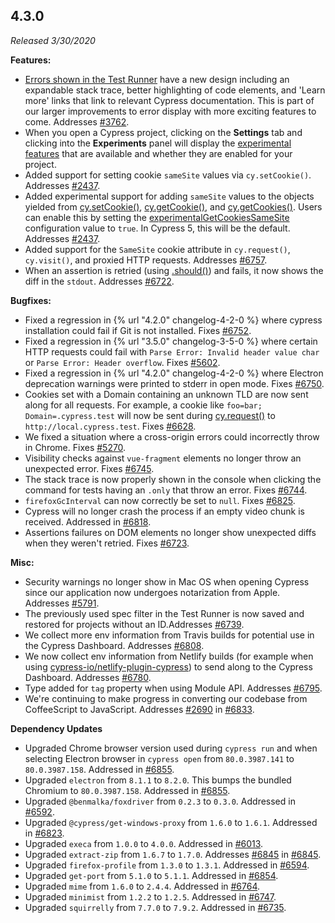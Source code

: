 ## 4.3.0

*Released 3/30/2020*

**Features:**

- [Errors shown in the Test Runner](/guides/guides/debugging#Errors) have a new design including an expandable stack trace, better highlighting of code elements, and 'Learn more' links that link to relevant Cypress documentation. This is part of our larger improvements to error display with more exciting features to come. Addresses [#3762](https://github.com/cypress-io/cypress/issues/3762).
- When you open a Cypress project, clicking on the **Settings** tab and clicking into the **Experiments** panel will display the [experimental features](/guides/references/configuration#Experiments) that are available and whether they are enabled for your project.
- Added support for setting cookie `sameSite` values via `cy.setCookie()`. Addresses [#2437](https://github.com/cypress-io/cypress/issues/2437).
- Added experimental support for adding `sameSite` values to the objects yielded from [cy.setCookie()](/api/commands/setcookie), [cy.getCookie()](/api/commands/getcookie), and [cy.getCookies()](/api/commands/getcookies). Users can enable this by setting the [experimentalGetCookiesSameSite](/guides/references/configuration#Experiments) configuration value to `true`. In Cypress 5, this will be the default. Addresses [#2437](https://github.com/cypress-io/cypress/issues/2437).
- Added support for the `SameSite` cookie attribute in `cy.request()`, `cy.visit()`, and proxied HTTP requests. Addresses [#6757](https://github.com/cypress-io/cypress/issues/6757).
- When an assertion is retried (using [.should()](/api/commands/should)) and fails, it now shows the diff in the `stdout`. Addresses [#6722](https://github.com/cypress-io/cypress/issues/6722).

**Bugfixes:**

- Fixed a regression in {% url "4.2.0" changelog-4-2-0 %} where cypress installation could fail if Git is not installed. Fixes [#6752](https://github.com/cypress-io/cypress/issues/6752).
- Fixed a regression in {% url "3.5.0" changelog-3-5-0 %} where certain HTTP requests could fail with `Parse Error: Invalid header value char` or `Parse Error: Header overflow`. Fixes [#5602](https://github.com/cypress-io/cypress/issues/5602).
- Fixed a regression in {% url "4.2.0" changelog-4-2-0 %} where Electron deprecation warnings were printed to stderr in open mode. Fixes [#6750](https://github.com/cypress-io/cypress/issues/6750).
- Cookies set with a Domain containing an unknown TLD are now sent along for all requests. For example, a cookie like `foo=bar; Domain=.cypress.test` will now be sent during [cy.request()](/api/commands/request) to `http://local.cypress.test`. Fixes [#6628](https://github.com/cypress-io/cypress/issues/6628).
- We fixed a situation where a cross-origin errors could incorrectly throw in Chrome. Fixes [#5270](https://github.com/cypress-io/cypress/issues/5270).
- Visibility checks against `vue-fragment` elements no longer throw an unexpected error. Fixes [#6745](https://github.com/cypress-io/cypress/issues/6745).
- The stack trace is now properly shown in the console when clicking the command for tests having an `.only` that throw an error. Fixes [#6744](https://github.com/cypress-io/cypress/issues/6744).
- `firefoxGcInterval` can now correctly be set to `null`. Fixes [#6825](https://github.com/cypress-io/cypress/issues/6825).
- Cypress will no longer crash the process if an empty video chunk is received. Addressed in [#6818](https://github.com/cypress-io/cypress/pull/6818).
- Assertions failures on DOM elements no longer show unexpected diffs when they weren't retried. Fixes [#6723](https://github.com/cypress-io/cypress/issues/6723).

**Misc:**

- Security warnings no longer show in Mac OS when opening Cypress since our application now undergoes notarization from Apple. Addresses [#5791](https://github.com/cypress-io/cypress/issues/5791).
- The previously used spec filter in the Test Runner is now saved and restored for projects without an ID.Addresses [#6739](https://github.com/cypress-io/cypress/issues/6739).
- We collect more env information from Travis builds for potential use in the Cypress Dashboard. Addresses [#6808](https://github.com/cypress-io/cypress/issues/6808).
- We now collect env information from Netlify builds (for example when using [cypress-io/netlify-plugin-cypress](https://github.com/cypress-io/netlify-plugin-cypress)) to send along to the Cypress Dashboard. Addresses [#6780](https://github.com/cypress-io/cypress/issues/6780).
- Type added for `tag` property when using Module API. Addresses [#6795](https://github.com/cypress-io/cypress/issues/6795).
- We're continuing to make progress in converting our codebase from CoffeeScript to JavaScript. Addresses [#2690](https://github.com/cypress-io/cypress/issues/2690) in [#6833](https://github.com/cypress-io/cypress/pull/6833).

**Dependency Updates**

- Upgraded Chrome browser version used during `cypress run` and when selecting Electron browser in `cypress open` from `80.0.3987.141` to `80.0.3987.158`. Addressed in [#6855](https://github.com/cypress-io/cypress/pull/6855).
- Upgraded `electron` from `8.1.1` to `8.2.0`. This bumps the bundled Chromium to `80.0.3987.158`. Addressed in [#6855](https://github.com/cypress-io/cypress/pull/6855).
- Upgraded `@benmalka/foxdriver` from `0.2.3` to `0.3.0`. Addressed in [#6592](https://github.com/cypress-io/cypress/pull/6592).
- Upgraded `@cypress/get-windows-proxy` from `1.6.0` to `1.6.1`. Addressed in [#6823](https://github.com/cypress-io/cypress/pull/6823).
- Upgraded `execa` from `1.0.0` to `4.0.0`. Addressed in [#6013](https://github.com/cypress-io/cypress/pull/6013).
- Upgraded `extract-zip` from `1.6.7` to `1.7.0`. Addresses [#6845](https://github.com/cypress-io/cypress/issues/6845) in [#6845](https://github.com/cypress-io/cypress/pull/6845).
- Upgraded `firefox-profile` from `1.3.0` to `1.3.1`. Addressed in [#6594](https://github.com/cypress-io/cypress/pull/6594).
- Upgraded `get-port` from `5.1.0` to `5.1.1`. Addressed in [#6854](https://github.com/cypress-io/cypress/pull/6854).
- Upgraded `mime` from `1.6.0` to `2.4.4`. Addressed in [#6764](https://github.com/cypress-io/cypress/pull/6764).
- Upgraded `minimist` from `1.2.2` to `1.2.5`. Addressed in [#6747](https://github.com/cypress-io/cypress/pull/6747).
- Upgraded `squirrelly` from `7.7.0` to `7.9.2`. Addressed in [#6735](https://github.com/cypress-io/cypress/pull/6735).

